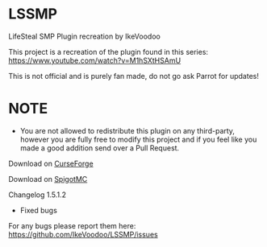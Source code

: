 # LSSMP
LifeSteal SMP Plugin recreation by IkeVoodoo

This project is a recreation of the plugin found in this series: https://www.youtube.com/watch?v=M1hSXtHSAmU

This is not official and is purely fan made, do not go ask Parrot for updates!

# NOTE

  - You are not allowed to redistribute this plugin on any third-party, however you are fully free to modify this project and if you feel like you made a good addition send over a Pull Request.

Download on [CurseForge](https://www.curseforge.com/minecraft/bukkit-plugins/lifesteal-smp-plugin)

Download on [SpigotMC](https://www.spigotmc.org/resources/lifesteal-smp-plugin.94387/)

Changelog 1.5.1.2
- Fixed bugs

For any bugs please report them here: https://github.com/IkeVoodoo/LSSMP/issues

